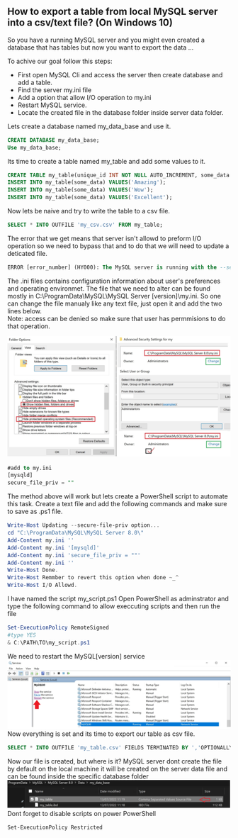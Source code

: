 ## How to export a table from local MySQL server into a csv/text file? (On Windows 10) 
So you have a running MySQL server and you might even created a database that has tables but now you want to export the data ...

To achive our goal follow this steps:
* First open MySQL Cli and access the server then create database and add a table.
* Find the server my.ini file
* Add a option that allow I/O operation to my.ini
* Restart MySQL service.
* Locate the created file in the database folder inside server data folder.

Lets create a database named my_data_base and use it.
```sql
CREATE DATABASE my_data_base;
Use my_data_base;
```
Its time to create a table named my_table and add some values to it.
```sql
CREATE TABLE my_table(unique_id INT NOT NULL AUTO_INCREMENT, some_data VARCHAR(40) , PRIMARY KEY(unique_id));
INSERT INTO my_table(some_data) VALUES('Amazing');
INSERT INTO my_table(some_data) VALUES('Wow');
INSERT INTO my_table(some_data) VALUES('Excellent');
```
Now lets be naive and try to write the table to a csv file.
```sql
SELECT * INTO OUTFILE 'my_csv.csv' FROM my_table;
```
The error that we get means that server isn't allowd to preform I/O operation so we need to bypass that and to do that we will need to update a deticated file.
```sql
ERROR [error_number] (HY000): The MySQL server is running with the --secure-file-priv option so it cannot execute this statement
```
The .ini files contains configuration information about user's preferences and operating environmet.
The file that we need to alter can be found mostly in C:\ProgramData\MySQL\MySQL Server [version]\my.ini.
So one can change the file manualy like any text file, just open it and add the two lines below.<br>
Note: access can be denied so make sure that user has permmisions to do that operation.

<img src="denied.jpg"></img>

```sql
#add to my.ini 
[mysqld]
secure_file_priv = ""
```
The method above will work but lets create a PowerShell script to automate this task.
Create a text file and add the following commands and make sure to save as .ps1 file.
```powershell
Write-Host Updating --secure-file-priv option...
cd "C:\ProgramData\MySQL\MySQL Server 8.0\"
Add-Content my.ini ''
Add-Content my.ini '[mysqld]'
Add-Content my.ini 'secure_file_priv = ""'
Add-Content my.ini ''
Write-Host Done.
Write-Host Remmber to revert this option when done ~_^
Write-Host I/O Allowd.
```
I have named the script my_script.ps1 Open PowerShell as adminstrator and type the following command to allow execcuting scripts and then run the file
```powershell
Set-ExecutionPolicy RemoteSigned 
#type YES
& C:\PATH\TO\my_script.ps1

```
We need to restart the MySQL[version] service
<img src="service.jpg"></img>
Now everything is set and its time to export our table as  csv file.
```sql
SELECT * INTO OUTFILE 'my_table.csv' FIELDS TERMINATED BY ','OPTIONALLY ENCLOSED BY '"' LINES TERMINATED BY '\n' FROM table;
```
Now our file is created, but where is it?
MySQL server dont create the file by default on the local machine it will be created on the server data file and can be found inside the specific database folder
<img src="thefile.jpg"></img>
Dont forget to disable scripts on power PowerShell
```powerhsell
Set-ExecutionPolicy Restricted
```
